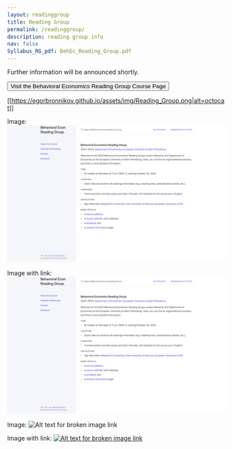 ```yaml
---
layout: readinggroup
title: Reading Group
permalink: /readinggroup/
description: reading group info 
nav: false
Syllabus_RG_pdf: BehEc_Reading_Group.pdf
---
```


Further information will be announced shortly.

<form action="https://econreadinggroup.github.io">
    <input type="submit" value="Visit the Behavioral Economics Reading Group Course Page" />
</form>

[[https://egorbronnikov.github.io/assets/img/Reading_Group.png|alt=octocat]]



Image:
![Alt text for broken image link](assets/img/Reading_Group.png)


Image with link:
[![Alt text for broken image link](assets/img/Reading_Group.png)](https://econreadinggroup.github.io)


Image:
![Alt text for broken image link](https://egorbronnikov.github.io/assets/img/Reading_Group.png)


Image with link:
[![Alt text for broken image link](https://egorbronnikov.github.io/assets/img/Reading_Group.png)](https://econreadinggroup.github.io)
